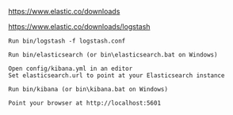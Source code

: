 https://www.elastic.co/downloads

https://www.elastic.co/downloads/logstash
~~~
Run bin/logstash -f logstash.conf

Run bin/elasticsearch (or bin\elasticsearch.bat on Windows)

Open config/kibana.yml in an editor
Set elasticsearch.url to point at your Elasticsearch instance

Run bin/kibana (or bin\kibana.bat on Windows)

Point your browser at http://localhost:5601
~~~
